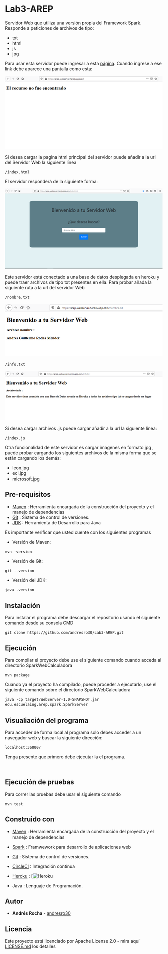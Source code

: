 # Lab3-AREP

Servidor Web que utiliza una versión propia del Framework Spark. Responde a peticiones de archivos de tipo:
* txt
* html
* js
* jpg

Para usar esta servidor puede ingresar a esta [página](https://arep-webserver.herokuapp.com). Cuando ingrese a ese link debe aparece una pantalla como esta:

![](https://github.com/andresro30/Lab3-AREP/blob/master/img/webserver-404.PNG)

Si desea cargar la pagina html principal del servidor puede añadir a la url del Servidor Web la siguiente línea 
```
/index.html
```
 
 El servidor responderá de la siguiente forma:
 
 ![](https://github.com/andresro30/Lab3-AREP/blob/master/img/webserver-index.PNG)
 
Este servidor está conectado a una base de datos desplegada en heroku y puede traer archivos de tipo txt presentes en ella. Para probar añada la siguiente ruta a la url del servidor Web
```
/nombre.txt
```
![](https://github.com/andresro30/Lab3-AREP/blob/master/img/wb-nombre.PNG)

```
/info.txt
```
![](https://github.com/andresro30/Lab3-AREP/blob/master/img/wb-info.PNG)

Si desea cargar archivos .js puede cargar añadir a la url la siguiente línea:
```
/index.js
```
Otra funcionalidad de este servidor es cargar imagenes en formato jpg , puede probar cargando los siguientes archivos de la misma forma que se están cargando los demás:
* leon.jpg
* eci.jpg
* microsoft.jpg


## Pre-requisitos
* [Maven](https://maven.apache.org/) : Herramienta encargada de la construcción del proyecto y el manejo de dependencias
* [Git](https://git-scm.com/) : Sistema de control de versiones.
* [JDK](https://www.oracle.com/technetwork/es/java/javase/downloads/index.html) : Herramienta de Desarrollo para Java 

Es importante verificar que usted cuente con los siguientes programas 
* Versión de Maven:
```
mvn -version
```
* Versión de Git:
```
git --version
```
* Versión del JDK:
```
java -version
```


## Instalación
Para instalar el programa debe descargar el repositorio usando el siguiente comando desde su consola CMD
```
git clone https://github.com/andresro30/Lab3-AREP.git
```
## Ejecución
Para compilar el proyecto debe use el siguiente comando cuando acceda al directorio SparkWebCalculadora
```
mvn package
```
Cuando ya el proyecto ha compilado, puede proceder a ejecutarlo, use el siguiente comando sobre el directorio SparkWebCalculadora
```
java -cp target/WebServer-1.0-SNAPSHOT.jar edu.escuelaing.arep.spark.SparkServer
```
## Visualiación del programa
Para acceder de forma local al programa solo debes acceder a un navegador web y buscar la siguiente dirección:
```
localhost:36000/
```
Tenga presente que primero debe ejecutar la el programa.

![]()

## Ejecución de pruebas
Para correr las pruebas debe usar el siguiente comando
```
mvn test
```

## Construido con
* [Maven](https://maven.apache.org/) : Herramienta encargada de la construcción del proyecto y el manejo de dependencias
* [Spark](https://spark.apache.org/docs/0.9.1/java-programming-guide.html) : Framwework para desarrollo de aplicaciones web
* [Git](https://git-scm.com/) : Sistema de control de versiones.
* [CircleCI](https://circleci.com/) : Integración contínua 
* [Heroku](https://dashboard.heroku.com/apps) : [![Heroku](https://arep-webserver.herokuapp.com)

* Java : Lenguaje de Programación.
## Autor
* **Andrés Rocha** - [andresro30](https://github.com/andresro30)

## Licencia 
Este proyecto está licenciado por Apache License 2.0 - mira aquí [LICENSE.md](LICENSE.txt) los detalles
